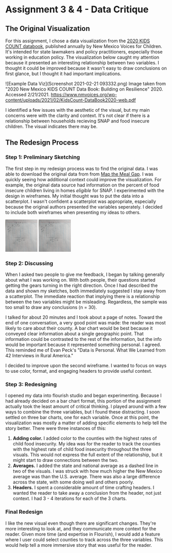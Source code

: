 # Assignment 3 & 4 - Data Critique

## The Original Visualization

For this assignment, I chose a data visualization from the [2020 KIDS COUNT databook](https://www.nmvoices.org/wp-content/uploads/2021/02/KidsCount-DataBook2020-web.pdf), published annually by New Mexico Voices for Children. It's intended for state lawmakers and policy practitioners, especially those working in education policy. The visualization below caught my attention because it presented an interesting relationship between two variables. I thought it could be improved because it wasn't easy to draw conclusions on first glance, but I thought it had important implications.

![Example Data Viz](Screenshot 2021-02-21 093332.png)
Image taken from "2020 New Mexico KIDS COUNT Data Book: Building on Resilience" 2020. Accessed 2/21/2021. https://www.nmvoices.org/wp-content/uploads/2021/02/KidsCount-DataBook2020-web.pdf

I identified a few issues with the aesthetic of the visual, but my main concerns were with the clarity and context. It's not clear if there is a relationship between households recieving SNAP and food insecure children. The visual indicates there may be. 

## The Redesign Process

### Step 1: Preliminary Sketching

The first step in my redesign process was to find the original data. I was able to download the original data from from [Map the Meal Gap](https://www.feedingamerica.org/research/map-the-meal-gap/how-we-got-the-map-data). I was quickly seeing how additional context could improve the visualization. For example, the original data source had information on the percent of food insecure children living in homes _eligible_ for SNAP. I experimented with the design in wireframes. My initial thought was to put the data into a scatterplot. I wasn't confident a scatterplot was appropriate, especially because the original authors presented the variables seperately. I decided to include both wireframes when presenting my ideas to others.

<img src="1IMG_20210221_165057.jpg" width="100" height="100"/>

<img src="1IMG_20210221_165057.jpg" width="100" height="100"/>


### Step 2: Discussing

When I asked two people to give me feedback, I began by talking generally about what I was working on. With both people, their questions started getting the gears turning in the right direction. Once I had described the data and shown my sketches, both immediately suggested I stay away from a scatterplot. The immediate reaction that implying there is a relationship between the two variables might be misleading. Regardless, the sample was too small to draw any conclusions (n = 30). 

I talked for about 20 minutes and I took about a page of notes. Toward the end of one conversation, a very good point was made: the reader was most likely to care about their county. A bar chart would be best because it conveyed clear information about a single geographic point. That information could be contrasted to the rest of the information, but the info would be important because it represented something personal. I agreed. This reminded me of Evan Peck's "Data is Personal. What We Learned from 42 Interviews in Rural America."

I decided to improve upon the second wireframe. I wanted to focus on ways to use color, format, and engaging headers to provide useful context.

### Step 3: Redesigning

I opened my data into flourish studio and began experimenting. Because I had already decided on a bar chart format, this portion of the assignment actually took the least amount of critical thinking. I played around with a few ways to combine the three variables, but I found these distracting. I soon settled on three bar charts, one for each variable. Once at this point, the visualization was mostly a matter of adding specific elements to help tell the story better. There were three instances of this:

  1. **Adding color.** I added color to the counties with the highest rates of child food insecurity. My idea was for the reader to track the counties with the highest rate of child food insecurity throughout the three visuals. This would not express the full extent of the relationship, but it might start to draw connections between the two.
  2. **Averages.** I added the state and national average as a dashed line in two of the visuals. I was struck with how much higher the New Mexico average was than the U.S. average. There was also a large difference across the state, with some doing well and others poorly.
  3. **Headers.** I spent a considerable amount of time crafting headers. I wanted the reader to take away a conclusion from the header, not just context. I had 3 - 4 iterations for each of the 3 charts.

### Final Redesign


<div class="flourish-embed flourish-chart" data-src="visualisation/5356399"><script src="https://public.flourish.studio/resources/embed.js"></script></div>


<div class="flourish-embed flourish-chart" data-src="visualisation/5356495"><script src="https://public.flourish.studio/resources/embed.js"></script></div>


<div class="flourish-embed flourish-chart" data-src="visualisation/5356540"><script src="https://public.flourish.studio/resources/embed.js"></script></div>

I like the new visual even though there are significant changes. They're more interesting to look at, and they communicate more context for the reader. Given more time (and expertise in Flourish), I would add a feature where I user could select counties to track across the three variables. This would help tell a more immersive story that was useful for the reader.


